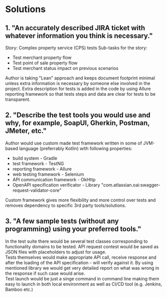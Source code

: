 # Solutions

## 1. "An accurately described JIRA ticket with whatever information you think is necessary."
Story: Complex property service (CPS) tests
Sub-tasks for the story:
* Test merchant property flow
* Test point of sale property flow
* Test merchant status impact on previous scenarios

Author is taking "Lean" approach and keeps document footprint minimal unless extra information is necessary by someone else involved in the project.
Extra description for tests is added in the code by using Allure reporting framework so that tests steps and data are clear for tests to be transparent. 

## 2. "Describe the test tools you would use and why, for example, SoapUI, Gherkin, Postman, JMeter, etc."
Author would use custom made test framework written in some of JVM-based language (preferrably Kotlin) with following properties:
* build system - Gradle
* test framework - TestNG
* reporting framework - Allure
* web testing framework - Selenium
* API communication framework - OkHttp
* OpenAPI specification verificator - Library "com.atlassian.oai:swagger-request-validator-core" 

Custom framework gives more flexibility and more control over tests and removes dependency to specific 3rd party tools/solutions.

## 3. "A few sample tests (without any programming) using your preferred tools."

In the test suite there would be several test classes corresponding to functionality domains to be tested.
API request contest would be saved as JSON files with placeholders to adjust for usage.  
Tests themselves would make appropriate API call, receive response and after the loading of the API specification - will verify against it.
By using mentioned library we would get very detailed report on what was wrong in the response if such case would arise.  
Test launch would be just a singe command in command line making them easy to launch in both local environment as well as CI/CD tool (e.g. Jenkins, Bamboo etc.)